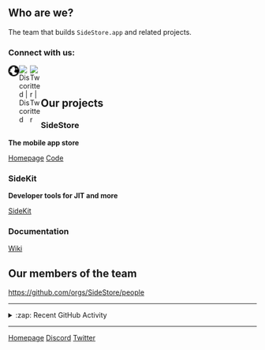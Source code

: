 <!-- 
Docs: How to use GitHub README and actions to auto-generate embedded content.
https://github.com/anuraghazra/github-readme-stats
https://www.youtube.com/watch?v=n6d4KHSKqGk
https://github.com/rahuldkjain/github-profile-readme-generator
 -->

## Who are we?

The team that builds `SideStore.app` and related projects.

### Connect with us:

<!--
[![Website](https://img.shields.io/website?label=sidestore.io&style=for-the-badge&url=https://sidestore.io)](https://sidestore.io)
[![Twitter Follow](https://img.shields.io/twitter/follow/sidestore_io?color=1DA1F2&logo=twitter&style=for-the-badge)](https://twitter.com/intent/follow?original_referer=https%3A%2F%2Fgithub.com%2Fsidestore&screen_name=sidestore)
[![GitHub Followers](https://img.shields.io/github/followers/sidestore?style=for-the-badge)]()
[![GitHub Sponsors](https://img.shields.io/github/sponsors/sidestore?style=for-the-badge
)]() 
-->

[<img align="left" alt="sidestore.io" width="22px" src="https://raw.githubusercontent.com/iconic/open-iconic/master/svg/globe.svg" />][website]
[<img align="left" alt="Discord | Discord" width="22px" src="https://cdn.jsdelivr.net/npm/simple-icons@v3/icons/discord.svg" />][discord]
[<img align="left" alt="Twitter | Twitter" width="22px" src="https://cdn.jsdelivr.net/npm/simple-icons@v3/icons/twitter.svg" />][twitter]

<br />
<br />

## Our projects

### SideStore

__The mobile app store__

[Homepage][website]
[Code][git.sidestore]

### SideKit

__Developer tools for JIT and more__

[SideKit][git.sidekit]

### Documentation

[Wiki][wiki]

## Our members of the team

https://github.com/orgs/SideStore/people

---

<details>
  <summary>:zap: Recent GitHub Activity</summary>

<!--START_SECTION:activity-->
1. 🗣 Commented on [#131](https://github.com/SideStore/SideStore-Docs/issues/131) in [SideStore/SideStore-Docs](https://github.com/SideStore/SideStore-Docs)
2. 🗣 Commented on [#978](https://github.com/SideStore/SideStore/issues/978) in [SideStore/SideStore](https://github.com/SideStore/SideStore)
3. ❗️ Closed issue [#936](https://github.com/SideStore/SideStore/issues/936) in [SideStore/SideStore](https://github.com/SideStore/SideStore)
4. ❗️ Closed issue [#992](https://github.com/SideStore/SideStore/issues/992) in [SideStore/SideStore](https://github.com/SideStore/SideStore)
5. 🗣 Commented on [#993](https://github.com/SideStore/SideStore/issues/993) in [SideStore/SideStore](https://github.com/SideStore/SideStore)
6. ❗️ Closed issue [#966](https://github.com/SideStore/SideStore/issues/966) in [SideStore/SideStore](https://github.com/SideStore/SideStore)
7. ❗️ Closed issue [#971](https://github.com/SideStore/SideStore/issues/971) in [SideStore/SideStore](https://github.com/SideStore/SideStore)
8. 🗣 Commented on [#978](https://github.com/SideStore/SideStore/issues/978) in [SideStore/SideStore](https://github.com/SideStore/SideStore)
9. ❗️ Opened issue [#996](https://github.com/SideStore/SideStore/issues/996) in [SideStore/SideStore](https://github.com/SideStore/SideStore)
10. 🗣 Commented on [#968](https://github.com/SideStore/SideStore/issues/968) in [SideStore/SideStore](https://github.com/SideStore/SideStore)
11. 🗣 Commented on [#968](https://github.com/SideStore/SideStore/issues/968) in [SideStore/SideStore](https://github.com/SideStore/SideStore)
12. 🗣 Commented on [#968](https://github.com/SideStore/SideStore/issues/968) in [SideStore/SideStore](https://github.com/SideStore/SideStore)
13. 🗣 Commented on [#968](https://github.com/SideStore/SideStore/issues/968) in [SideStore/SideStore](https://github.com/SideStore/SideStore)
14. ❗️ Opened issue [#134](https://github.com/SideStore/SideStore-Docs/issues/134) in [SideStore/SideStore-Docs](https://github.com/SideStore/SideStore-Docs)
15. 🗣 Commented on [#132](https://github.com/SideStore/SideStore-Docs/issues/132) in [SideStore/SideStore-Docs](https://github.com/SideStore/SideStore-Docs)
16. ❌ Closed PR [#132](https://github.com/SideStore/SideStore-Docs/pull/132) in [SideStore/SideStore-Docs](https://github.com/SideStore/SideStore-Docs)
17. 🎉 Merged PR [#133](https://github.com/SideStore/SideStore-Docs/pull/133) in [SideStore/SideStore-Docs](https://github.com/SideStore/SideStore-Docs)
18. 🗣 Commented on [#133](https://github.com/SideStore/SideStore-Docs/issues/133) in [SideStore/SideStore-Docs](https://github.com/SideStore/SideStore-Docs)
19. 🗣 Commented on [#978](https://github.com/SideStore/SideStore/issues/978) in [SideStore/SideStore](https://github.com/SideStore/SideStore)
20. 🗣 Commented on [#978](https://github.com/SideStore/SideStore/issues/978) in [SideStore/SideStore](https://github.com/SideStore/SideStore)
<!--END_SECTION:activity-->

</details>

---

[Homepage][patreon] [Discord][discord] [Twitter][twitter]

<!--
- [Patreon][patreon]
- [OpenCollective][opencollective]
- [YouTube][youtube]
-->

[website]: https://sidestore.io
[wiki]: https://wiki.sidestore.io
[twitter]: https://twitter.com/sidestore_io
[discord]: https://discord.gg/sidestore-949183273383395328
[youtube]: https://youtube.com/TODO
[patreon]: https://www.patreon.com/SideStore
[opencollective]: https://opencollective.com/TODO
[git.sidestore]: https://github.com/SideStore/SideStore/
[git.sidekit]: https://github.com/SideStore/SideKit

